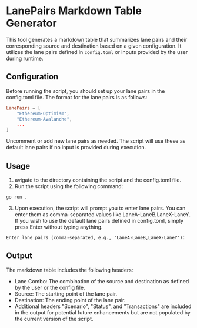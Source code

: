 # LanePairs Markdown Table Generator

This tool generates a markdown table that summarizes lane pairs and their corresponding source and destination based on a given configuration. It utilizes the lane pairs defined in `config.toml` or inputs provided by the user during runtime.

## Configuration

Before running the script, you should set up your lane pairs in the config.toml file. The format for the lane pairs is as follows:

```toml
LanePairs = [
    "Ethereum-Optimism",
    "Ethereum-Avalanche",
    ...
]
```
Uncomment or add new lane pairs as needed. The script will use these as default lane pairs if no input is provided during execution.

## Usage

1. avigate to the directory containing the script and the config.toml file.
1. Run the script using the following command:

```bash
go run . 
```

3. Upon execution, the script will prompt you to enter lane pairs. You can enter them as comma-separated values like LaneA-LaneB,LaneX-LaneY. If you wish to use the default lane pairs defined in config.toml, simply press Enter without typing anything.

```
Enter lane pairs (comma-separated, e.g., 'LaneA-LaneB,LaneX-LaneY'):
```

## Output
The markdown table includes the following headers:

* Lane Combo: The combination of the source and destination as defined by the user or the config file.
* Source: The starting point of the lane pair.
* Destination: The ending point of the lane pair.
* Additional headers "Scenario", "Status", and "Transactions" are included in the output for potential future enhancements but are not populated by the current version of the script.